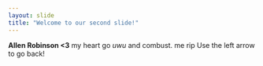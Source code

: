 ```yaml
---
layout: slide
title: "Welcome to our second slide!"
---
```

**Allen Robinson <3** my heart go *uwu* and combust. me rip
Use the left arrow to go back!
